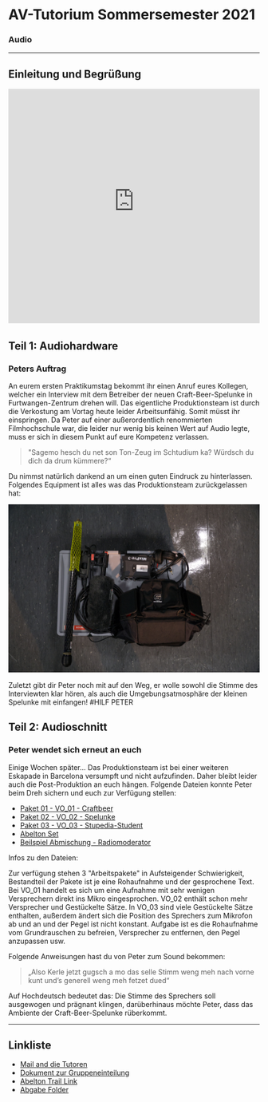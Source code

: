 # AV-Tutorium Sommersemester 2021
### Audio
---

## Einleitung und Begrüßung
<iframe width="100%" height="470px" src="https://www.youtube-nocookie.com/embed/Ahox8ML_m6U" frameborder="0" allow="accelerometer; autoplay; clipboard-write; encrypted-media; gyroscope; picture-in-picture" allowfullscreen></iframe>

## Teil 1: Audiohardware
### Peters Auftrag
An eurem ersten Praktikumstag bekommt ihr einen Anruf eures Kollegen, welcher ein Interview mit dem Betreiber der neuen Craft-Beer-Spelunke in Furtwangen-Zentrum drehen will. Das eigentliche Produktionsteam ist durch die Verkostung am Vortag heute leider Arbeitsunfähig. Somit müsst ihr einspringen. Da Peter auf einer außerordentlich renommierten Filmhochschule war, die leider nur wenig bis keinen Wert auf Audio legte, muss er sich in diesem Punkt auf eure Kompetenz verlassen.
> "Sagemo hesch du net son Ton-Zeug im Schtudium ka? Würdsch du dich da drum kümmere?“

Du nimmst natürlich dankend an um einen guten Eindruck zu hinterlassen.
Folgendes Equipment ist alles was das Produktionsteam zurückgelassen hat:

<img src="./files/equip.jpg" alt="Equipment"/>

Zuletzt gibt dir Peter noch mit auf den Weg, er wolle sowohl die Stimme des Interviewten klar hören, als auch die Umgebungsatmosphäre der kleinen Spelunke mit einfangen!
#HILF PETER


## Teil 2: Audioschnitt
### Peter wendet sich erneut an euch
Einige Wochen später… Das Produktionsteam ist bei einer weiteren Eskapade in Barcelona versumpft und nicht aufzufinden. Daher bleibt leider auch die Post-Produktion an euch hängen. Folgende Dateien konnte Peter beim Dreh sichern und euch zur Verfügung stellen:

* [Paket 01 - VO_01 - Craftbeer](./files/VO_01_Craftbeer.zip)
* [Paket 02 - VO_02 - Spelunke](./files/VO_02_Spelunke.zip)
* [Paket 03 - VO_03 - Stupedia-Student](./files/VO_03_Stupedia_Student.zip)
* [Abelton Set](./files/AV-Tutorium_VOs_Project.zip)
* [Beilspiel Abmischung - Radiomoderator](./files/AV-Tutorium_Beispiel_Radiostimme.wav)

Infos zu den Dateien:

Zur verfügung stehen 3 "Arbeitspakete" in Aufsteigender Schwierigkeit, Bestandteil der Pakete ist je eine Rohaufnahme und der gesprochene Text. Bei VO_01 handelt es sich um eine Aufnahme mit sehr wenigen Versprechern direkt ins Mikro eingesprochen. VO_02 enthält schon mehr Versprecher und Gestückelte Sätze. In VO_03 sind viele Gestückelte Sätze enthalten, außerdem ändert sich die Position des Sprechers zum Mikrofon ab und an und der Pegel ist nicht konstant.
Aufgabe ist es die Rohaufnahme vom Grundrauschen zu befreien, Versprecher zu entfernen, den Pegel anzupassen usw.


Folgende Anweisungen hast du von Peter zum Sound bekommen:
> „Also Kerle jetzt gugsch a mo das selle Stimm weng meh nach vorne kunt und’s generell weng meh fetzet dued“

Auf Hochdeutsch bedeutet das: Die Stimme des Sprechers soll ausgewogen und prägnant klingen, darüberhinaus möchte Peter, dass das Ambiente der Craft-Beer-Spelunke rüberkommt. 

---

## Linkliste
* [Mail and die Tutoren](mailto:av-praktikum@hs-furtwangen.de)
* [Dokument zur Gruppeneinteilung](https://bit.ly/av-praktikum-anmelden)
* [Abelton Trail Link](https://www.ableton.com/de/trial/)
* [Abgabe Folder](https://drive.google.com/drive/folders/1Rw0Vp_zn1m5loSgZrr1aL-UbCN7OgBa9?usp=sharing)